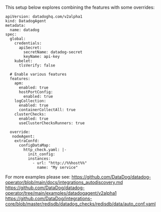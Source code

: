 This setup below explores combining the features with some overrides:
```
apiVersion: datadoghq.com/v2alpha1
kind: DatadogAgent
metadata:
  name: datadog
spec:
  global:
    credentials:
      apiSecret:
        secretName: datadog-secret
        keyName: api-key
    kubelet:
      tlsVerify: false
  
  # Enable various features
  features:
    apm:
      enabled: true
      hostPortConfig:
        enabled: true
    logCollection:
      enabled: true
      containerCollectAll: true
    clusterChecks:
      enabled: true
      useClusterChecksRunners: true
  
  override:
   nodeAgent:
    extraConfd:
      configDataMap:
        http_check.yaml: |-
          init_config:
          instances:
            - url: "http://%%host%%"
              name: "My service"
```

For more examples please see: 
https://github.com/DataDog/datadog-operator/blob/main/docs/integrations_autodiscovery.md
https://github.com/DataDog/datadog-operator/tree/main/examples/datadogagent/v2alpha1
https://github.com/DataDog/integrations-core/blob/master/redisdb/datadog_checks/redisdb/data/auto_conf.yaml
